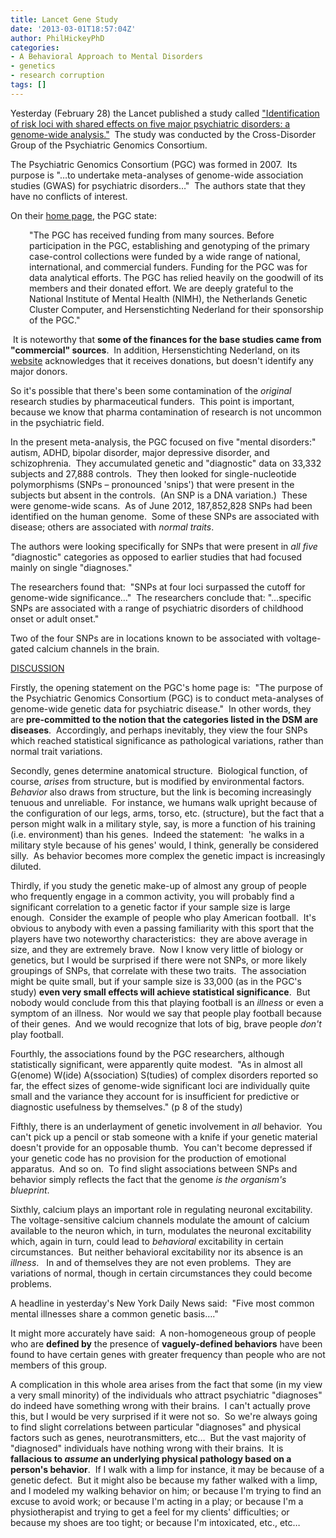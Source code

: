 ```yaml
---
title: Lancet Gene Study
date: '2013-03-01T18:57:04Z'
author: PhilHickeyPhD
categories:
- A Behavioral Approach to Mental Disorders
- genetics
- research corruption
tags: []
---
```


Yesterday (February 28) the Lancet published a study called <a href="http://www.thelancet.com/journals/lancet/article/PIIS0140-6736(12)62129-1/fulltext">"Identification of risk loci with shared effects on five major psychiatric disorders: a genome-wide analysis."</a>  The study was conducted by the Cross-Disorder Group of the Psychiatric Genomics Consortium.

The Psychiatric Genomics Consortium (PGC) was formed in 2007.  Its purpose is "…to undertake meta-analyses of genome-wide association studies (GWAS) for psychiatric disorders…"  The authors state that they have no conflicts of interest.

On their <a href="https://pgc.unc.edu/">home page</a>, the PGC state:
<p style="padding-left: 30px;">"The PGC has received funding from many sources. Before participation in the PGC, establishing and genotyping of the primary case-control collections were funded by a wide range of national, international, and commercial funders. Funding for the PGC was for data analytical efforts. The PGC has relied heavily on the goodwill of its members and their donated effort. We are deeply grateful to the National Institute of Mental Health (NIMH), the Netherlands Genetic Cluster Computer, and Hersenstichting Nederland for their sponsorship of the PGC."</p>
 It is noteworthy that <strong>some of the finances for the base studies came from "commercial" sources</strong>.  In addition, Hersenstichting Nederland, on its <a href="https://www.hersenstichting.nl/">website</a> acknowledges that it receives donations, but doesn't identify any major donors.

So it's possible that there's been some contamination of the <i>original</i> research studies by pharmaceutical funders.  This point is important, because we know that pharma contamination of research is not uncommon in the psychiatric field.

In the present meta-analysis, the PGC focused on five "mental disorders:" autism, ADHD, bipolar disorder, major depressive disorder, and schizophrenia.  They accumulated genetic and "diagnostic" data on 33,332 subjects and 27,888 controls.  They then looked for single-nucleotide polymorphisms (SNPs – pronounced 'snips') that were present in the subjects but absent in the controls.  (An SNP is a DNA variation.)  These were genome-wide scans.  As of June 2012, 187,852,828 SNPs had been identified on the human genome.  Some of these SNPs are associated with disease; others are associated with <i>normal traits</i>.

The authors were looking specifically for SNPs that were present in <i>all five "</i>diagnostic" categories as opposed to earlier studies that had focused mainly on single "diagnoses."

The researchers found that:  "SNPs at four loci surpassed the cutoff for genome-wide significance…"  The researchers conclude that: "…specific SNPs are associated with a range of psychiatric disorders of childhood onset or adult onset."

Two of the four SNPs are in locations known to be associated with voltage-gated calcium channels in the brain.

<span style="text-decoration: underline;">DISCUSSION</span>

Firstly, the opening statement on the PGC's home page is:  "The purpose of the Psychiatric Genomics Consortium (PGC) is to conduct meta-analyses of genome-wide genetic data for psychiatric disease."  In other words, they are <strong>pre-committed to the notion that the categories listed in the DSM are diseases</strong>.  Accordingly, and perhaps inevitably, they view the four SNPs which reached statistical significance as pathological variations, rather than normal trait variations.

Secondly, genes determine anatomical structure.  Biological function, of course, <i>arises</i> from structure, but is modified by environmental factors.  <i>Behavior</i> also draws from structure, but the link is becoming increasingly tenuous and unreliable.  For instance, we humans walk upright because of the configuration of our legs, arms, torso, etc. (structure), but the fact that a person might walk in a military style, say, is more a function of his training (i.e. environment) than his genes.  Indeed the statement:  'he walks in a military style because of his genes' would, I think, generally be considered silly.  As behavior becomes more complex the genetic impact is increasingly diluted.

Thirdly, if you study the genetic make-up of almost any group of people who frequently engage in a common activity, you will probably find a significant correlation to a genetic factor if your sample size is large enough.  Consider the example of people who play American football.  It's obvious to anybody with even a passing familiarity with this sport that the players have two noteworthy characteristics:  they are above average in size, and they are extremely brave.  Now I know very little of biology or genetics, but I would be surprised if there were not SNPs, or more likely groupings of SNPs, that correlate with these two traits.  The association might be quite small, but if your sample size is 33,000 (as in the PGC's study) <strong>even very small effects will achieve statistical significance</strong>.  But nobody would conclude from this that playing football is an <i>illness </i>or even a symptom of an illness.  Nor would we say that people play football because of their genes.  And we would recognize that lots of big, brave people <i>don't</i> play football.

Fourthly, the associations found by the PGC researchers, although statistically significant, were apparently quite modest.  "As in almost all G(enome) W(ide) A(ssociation) S(tudies) of complex disorders reported so far, the effect sizes of genome-wide significant loci are individually quite small and the variance they account for is insufficient for predictive or diagnostic usefulness by themselves." (p 8 of the study)

Fifthly, there is an underlayment of genetic involvement in <i>all</i> behavior.  You can't pick up a pencil or stab someone with a knife if your genetic material doesn't provide for an opposable thumb.  You can't become depressed if your genetic code has no provision for the production of emotional apparatus.  And so on.  To find slight associations between SNPs and behavior simply reflects the fact that the genome <i>is the organism's blueprint</i>.

Sixthly, calcium plays an important role in regulating neuronal excitability.  The voltage-sensitive calcium channels modulate the amount of calcium available to the neuron which, in turn, modulates the neuronal excitability which, again in turn, could lead to <i>behavioral</i> excitability in certain circumstances.  But neither behavioral excitability nor its absence is an <i>illness</i>.   In and of themselves they are not even problems.  They are variations of normal, though in certain circumstances they could become problems.

A headline in yesterday's New York Daily News said:  "Five most common mental illnesses share a common genetic basis…."

It might more accurately have said:  A non-homogeneous group of people who are <strong>defined by</strong> the presence of <strong>vaguely-defined behaviors</strong> have been found to have certain genes with greater frequency than people who are not members of this group.

A complication in this whole area arises from the fact that some (in my view a very small minority) of the individuals who attract psychiatric "diagnoses" do indeed have something wrong with their brains.  I can't actually prove this, but I would be very surprised if it were not so.  So we're always going to find slight correlations between particular "diagnoses" and physical factors such as genes, neurotransmitters, etc…  But the vast majority of "diagnosed" individuals have nothing wrong with their brains.  It is <strong>fallacious to <i>assume</i> an underlying physical pathology based on a person's behavior</strong>.  If I walk with a limp for instance, it may be because of a genetic defect.  But it might also be because my father walked with a limp, and I modeled my walking behavior on him; or because I'm trying to find an excuse to avoid work; or because I'm acting in a play; or because I'm a physiotherapist and trying to get a feel for my clients' difficulties; or because my shoes are too tight; or because I'm intoxicated, etc., etc…

&nbsp;